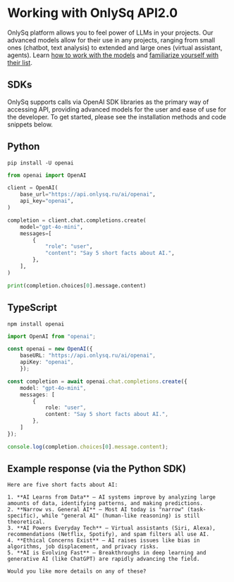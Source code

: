 # Working with OnlySq API2.0
OnlySq platform allows you to feel power of LLMs in your projects.
Our advanced models allow for their use in any projects, ranging from small ones (chatbot, text analysis) to extended and large ones (virtual assistant, agents). Learn <a href="/docs/endpoint2">how to work with the models</a> and <a href = "/docs/models">familiarize yourself with their list</a>.

## SDKs
OnlySq supports calls via OpenAI SDK libraries as the primary way of accessing API, providing advanced models for the user and ease of use for the developer.
To get started, please see the installation methods and code snippets below.
## Python
```shell
pip install -U openai
```
```python [Python]
from openai import OpenAI

client = OpenAI(
    base_url="https://api.onlysq.ru/ai/openai",
    api_key="openai",
)

completion = client.chat.completions.create(
    model="gpt-4o-mini",
    messages=[
        {
            "role": "user",
            "content": "Say 5 short facts about AI.",
        },
    ],
)

print(completion.choices[0].message.content)
```
## TypeScript
```shell
npm install openai
```
```typescript [TypeScript]
import OpenAI from "openai";

const openai = new OpenAI({
    baseURL: "https://api.onlysq.ru/ai/openai",
    apiKey: "openai",
    });

const completion = await openai.chat.completions.create({
    model: "gpt-4o-mini",
    messages: [
        {
            role: "user",
            content: "Say 5 short facts about AI.",
        },
    ]
});

console.log(completion.choices[0].message.content);
```
## Example response (via the Python SDK)
```
Here are five short facts about AI:  

1. **AI Learns from Data** – AI systems improve by analyzing large amounts of data, identifying patterns, and making predictions.          
2. **Narrow vs. General AI** – Most AI today is "narrow" (task-specific), while "general AI" (human-like reasoning) is still theoretical.  
3. **AI Powers Everyday Tech** – Virtual assistants (Siri, Alexa), recommendations (Netflix, Spotify), and spam filters all use AI.        
4. **Ethical Concerns Exist** – AI raises issues like bias in algorithms, job displacement, and privacy risks.  
5. **AI is Evolving Fast** – Breakthroughs in deep learning and generative AI (like ChatGPT) are rapidly advancing the field.  

Would you like more details on any of these?
```
